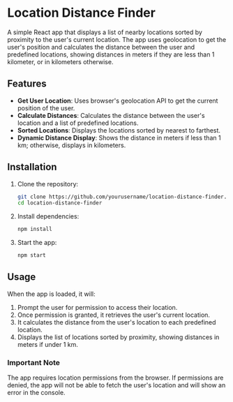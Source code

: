# Location Distance Finder

A simple React app that displays a list of nearby locations sorted by proximity to the user's current location. The app uses geolocation to get the user's position and calculates the distance between the user and predefined locations, showing distances in meters if they are less than 1 kilometer, or in kilometers otherwise.

## Features
- **Get User Location**: Uses browser's geolocation API to get the current position of the user.
- **Calculate Distances**: Calculates the distance between the user's location and a list of predefined locations.
- **Sorted Locations**: Displays the locations sorted by nearest to farthest.
- **Dynamic Distance Display**: Shows the distance in meters if less than 1 km; otherwise, displays in kilometers.

## Installation

1. Clone the repository:
    ```bash
    git clone https://github.com/yourusername/location-distance-finder.git
    cd location-distance-finder
    ```

2. Install dependencies:
    ```bash
    npm install
    ```

3. Start the app:
    ```bash
    npm start
    ```

## Usage
When the app is loaded, it will:
1. Prompt the user for permission to access their location.
2. Once permission is granted, it retrieves the user's current location.
3. It calculates the distance from the user's location to each predefined location.
4. Displays the list of locations sorted by proximity, showing distances in meters if under 1 km.

### Important Note
The app requires location permissions from the browser. If permissions are denied, the app will not be able to fetch the user's location and will show an error in the console.
